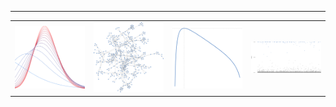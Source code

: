 
---
<table style="width:100%;">
 <tr>
  <td style="width:25%;">
   <img src="variational_EB.svg" style="width:100%; height:auto;">
  </td>
  <td style="width:25%;">
   <img src="random_graph.svg" style="width:100%; height:auto;">
  </td>
  <td style="width:25%;">
   <img src="plot_ml.svg" style="width:100%; height:auto;">
  </td>
  <td style="width:25%;">
   <img src="plot_ppi.svg" style="width:100%; height:auto;">
  </td>
 </tr>
</table>
 


<!--
**gleday/gleday** is a ✨ _special_ ✨ repository because its `README.md` (this file) appears on your GitHub profile.

Here are some ideas to get you started:

- 🔭 I’m currently working on ...
- 🌱 I’m currently learning ...
- 👯 I’m looking to collaborate on ...
- 🤔 I’m looking for help with ...
- 💬 Ask me about ...
- 📫 How to reach me: ...
- 😄 Pronouns: ...
- ⚡ Fun fact: ...
-->
